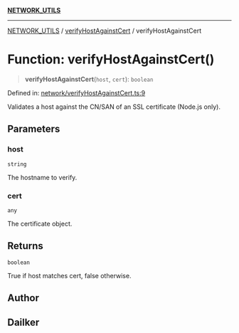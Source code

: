 [**NETWORK_UTILS**](../../README.md)

***

[NETWORK_UTILS](../../README.md) / [verifyHostAgainstCert](../README.md) / verifyHostAgainstCert

# Function: verifyHostAgainstCert()

> **verifyHostAgainstCert**(`host`, `cert`): `boolean`

Defined in: [network/verifyHostAgainstCert.ts:9](https://github.com/dailker/everyutil/blob/7c30ec40bbb398255a9be572db0a537e8bcb9c11/src/network/verifyHostAgainstCert.ts#L9)

Validates a host against the CN/SAN of an SSL certificate (Node.js only).

## Parameters

### host

`string`

The hostname to verify.

### cert

`any`

The certificate object.

## Returns

`boolean`

True if host matches cert, false otherwise.

## Author

## Dailker
